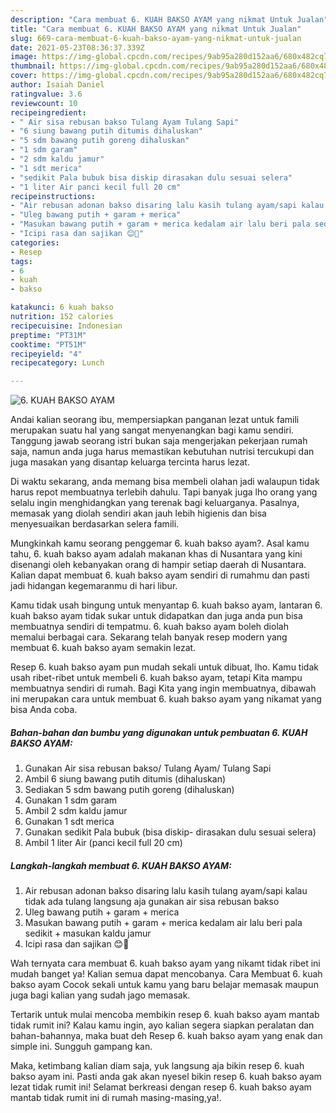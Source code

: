 ```yaml
---
description: "Cara membuat 6. KUAH BAKSO AYAM yang nikmat Untuk Jualan"
title: "Cara membuat 6. KUAH BAKSO AYAM yang nikmat Untuk Jualan"
slug: 669-cara-membuat-6-kuah-bakso-ayam-yang-nikmat-untuk-jualan
date: 2021-05-23T08:36:37.339Z
image: https://img-global.cpcdn.com/recipes/9ab95a280d152aa6/680x482cq70/6-kuah-bakso-ayam-foto-resep-utama.jpg
thumbnail: https://img-global.cpcdn.com/recipes/9ab95a280d152aa6/680x482cq70/6-kuah-bakso-ayam-foto-resep-utama.jpg
cover: https://img-global.cpcdn.com/recipes/9ab95a280d152aa6/680x482cq70/6-kuah-bakso-ayam-foto-resep-utama.jpg
author: Isaiah Daniel
ratingvalue: 3.6
reviewcount: 10
recipeingredient:
- " Air sisa rebusan bakso Tulang Ayam Tulang Sapi"
- "6 siung bawang putih ditumis dihaluskan"
- "5 sdm bawang putih goreng dihaluskan"
- "1 sdm garam"
- "2 sdm kaldu jamur"
- "1 sdt merica"
- "sedikit Pala bubuk bisa diskip dirasakan dulu sesuai selera"
- "1 liter Air panci kecil full 20 cm"
recipeinstructions:
- "Air rebusan adonan bakso disaring lalu kasih tulang ayam/sapi kalau tidak ada tulang langsung aja gunakan air sisa rebusan bakso"
- "Uleg bawang putih + garam + merica"
- "Masukan bawang putih + garam + merica kedalam air lalu beri pala sedikit + masukan kaldu jamur"
- "Icipi rasa dan sajikan 😊🤗"
categories:
- Resep
tags:
- 6
- kuah
- bakso

katakunci: 6 kuah bakso 
nutrition: 152 calories
recipecuisine: Indonesian
preptime: "PT31M"
cooktime: "PT51M"
recipeyield: "4"
recipecategory: Lunch

---
```



![6. KUAH BAKSO AYAM](https://img-global.cpcdn.com/recipes/9ab95a280d152aa6/680x482cq70/6-kuah-bakso-ayam-foto-resep-utama.jpg)

Andai kalian seorang ibu, mempersiapkan panganan lezat untuk famili merupakan suatu hal yang sangat menyenangkan bagi kamu sendiri. Tanggung jawab seorang istri bukan saja mengerjakan pekerjaan rumah saja, namun anda juga harus memastikan kebutuhan nutrisi tercukupi dan juga masakan yang disantap keluarga tercinta harus lezat.

Di waktu  sekarang, anda memang bisa membeli olahan jadi walaupun tidak harus repot membuatnya terlebih dahulu. Tapi banyak juga lho orang yang selalu ingin menghidangkan yang terenak bagi keluarganya. Pasalnya, memasak yang diolah sendiri akan jauh lebih higienis dan bisa menyesuaikan berdasarkan selera famili. 



Mungkinkah kamu seorang penggemar 6. kuah bakso ayam?. Asal kamu tahu, 6. kuah bakso ayam adalah makanan khas di Nusantara yang kini disenangi oleh kebanyakan orang di hampir setiap daerah di Nusantara. Kalian dapat membuat 6. kuah bakso ayam sendiri di rumahmu dan pasti jadi hidangan kegemaranmu di hari libur.

Kamu tidak usah bingung untuk menyantap 6. kuah bakso ayam, lantaran 6. kuah bakso ayam tidak sukar untuk didapatkan dan juga anda pun bisa membuatnya sendiri di tempatmu. 6. kuah bakso ayam boleh diolah memalui berbagai cara. Sekarang telah banyak resep modern yang membuat 6. kuah bakso ayam semakin lezat.

Resep 6. kuah bakso ayam pun mudah sekali untuk dibuat, lho. Kamu tidak usah ribet-ribet untuk membeli 6. kuah bakso ayam, tetapi Kita mampu membuatnya sendiri di rumah. Bagi Kita yang ingin membuatnya, dibawah ini merupakan cara untuk membuat 6. kuah bakso ayam yang nikamat yang bisa Anda coba.

<!--inarticleads1-->

##### Bahan-bahan dan bumbu yang digunakan untuk pembuatan 6. KUAH BAKSO AYAM:

1. Gunakan  Air sisa rebusan bakso/ Tulang Ayam/ Tulang Sapi
1. Ambil 6 siung bawang putih ditumis (dihaluskan)
1. Sediakan 5 sdm bawang putih goreng (dihaluskan)
1. Gunakan 1 sdm garam
1. Ambil 2 sdm kaldu jamur
1. Gunakan 1 sdt merica
1. Gunakan sedikit Pala bubuk (bisa diskip- dirasakan dulu sesuai selera)
1. Ambil 1 liter Air (panci kecil full 20 cm)




<!--inarticleads2-->

##### Langkah-langkah membuat 6. KUAH BAKSO AYAM:

1. Air rebusan adonan bakso disaring lalu kasih tulang ayam/sapi kalau tidak ada tulang langsung aja gunakan air sisa rebusan bakso
1. Uleg bawang putih + garam + merica
1. Masukan bawang putih + garam + merica kedalam air lalu beri pala sedikit + masukan kaldu jamur
1. Icipi rasa dan sajikan 😊🤗




Wah ternyata cara membuat 6. kuah bakso ayam yang nikamt tidak ribet ini mudah banget ya! Kalian semua dapat mencobanya. Cara Membuat 6. kuah bakso ayam Cocok sekali untuk kamu yang baru belajar memasak maupun juga bagi kalian yang sudah jago memasak.

Tertarik untuk mulai mencoba membikin resep 6. kuah bakso ayam mantab tidak rumit ini? Kalau kamu ingin, ayo kalian segera siapkan peralatan dan bahan-bahannya, maka buat deh Resep 6. kuah bakso ayam yang enak dan simple ini. Sungguh gampang kan. 

Maka, ketimbang kalian diam saja, yuk langsung aja bikin resep 6. kuah bakso ayam ini. Pasti anda gak akan nyesel bikin resep 6. kuah bakso ayam lezat tidak rumit ini! Selamat berkreasi dengan resep 6. kuah bakso ayam mantab tidak rumit ini di rumah masing-masing,ya!.


